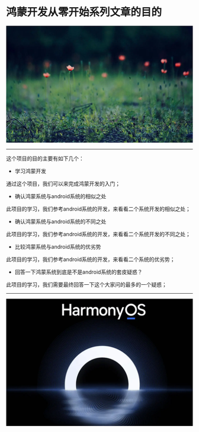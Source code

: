 # 鸿蒙开发从零开始系列文章的目的

<img src="../image/flower_000.png">

---

这个项目的目的主要有如下几个：

- 学习鸿蒙开发

通过这个项目，我们可以来完成鸿蒙开发的入门；

- 确认鸿蒙系统与android系统的相似之处

此项目的学习，我们参考android系统的开发，来看看二个系统开发的相似之处；

- 确认鸿蒙系统与android系统的不同之处

此项目的学习，我们参考android系统的开发，来看看二个系统开发的不同之处；

- 比较鸿蒙系统与android系统的优劣势

此项目的学习，我们参考android系统的开发，来看看二个系统的优劣势；


- 回答一下鸿蒙系统到底是不是android系统的套皮疑惑？

此项目的学习，我们需要最终回答一下这个大家问的最多的一个疑惑；

---

<img src="../image/harmony_os_001.png">



